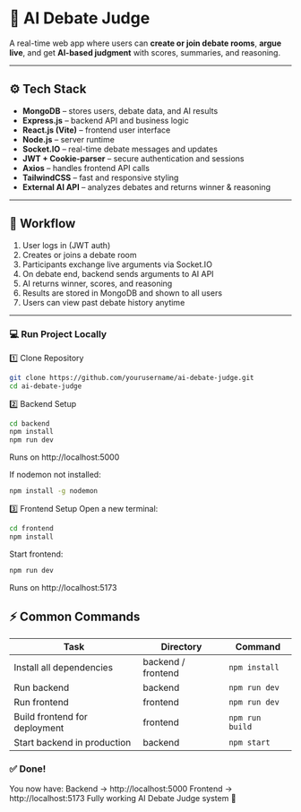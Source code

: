 # 🧠 AI Debate Judge

A real-time web app where users can **create or join debate rooms**, **argue live**, and get **AI-based judgment** with scores, summaries, and reasoning.

---

## ⚙️ Tech Stack

- **MongoDB** – stores users, debate data, and AI results  
- **Express.js** – backend API and business logic  
- **React.js (Vite)** – frontend user interface  
- **Node.js** – server runtime  
- **Socket.IO** – real-time debate messages and updates  
- **JWT + Cookie-parser** – secure authentication and sessions  
- **Axios** – handles frontend API calls  
- **TailwindCSS** – fast and responsive styling  
- **External AI API** – analyzes debates and returns winner & reasoning  

---

## 🔁 Workflow

1. User logs in (JWT auth)  
2. Creates or joins a debate room  
3. Participants exchange live arguments via Socket.IO  
4. On debate end, backend sends arguments to AI API  
5. AI returns winner, scores, and reasoning  
6. Results are stored in MongoDB and shown to all users  
7. Users can view past debate history anytime  

---

### 💻 Run Project Locally

1️⃣ Clone Repository

```bash
git clone https://github.com/yourusername/ai-debate-judge.git
cd ai-debate-judge
```

2️⃣ Backend Setup

```bash
cd backend
npm install
npm run dev
```

Runs on http://localhost:5000

If nodemon not installed:
```bash
npm install -g nodemon
```

3️⃣ Frontend Setup
Open a new terminal:

```bash
cd frontend
npm install
```

Start frontend:
```bash
npm run dev
```
Runs on http://localhost:5173


## ⚡ Common Commands
| Task | Directory | Command |
|------|-----------|---------|
| Install all dependencies | backend / frontend | `npm install` |
| Run backend | backend | `npm run dev` |
| Run frontend | frontend | `npm run dev` |
| Build frontend for deployment | frontend | `npm run build` |
| Start backend in production | backend | `npm start` |

### ✅ Done!
You now have:
Backend → http://localhost:5000
Frontend → http://localhost:5173
Fully working AI Debate Judge system 🎤